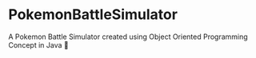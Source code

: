 # PokemonBattleSimulator
A Pokemon Battle Simulator created using Object Oriented Programming Concept in Java 🐲
